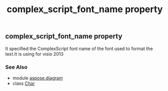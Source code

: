 ﻿---
title: complex_script_font_name property
second_title: Aspose.Diagram for Python via .NET API References
description: 
type: docs
weight: 100
url: /python-net/aspose.diagram/char/complex_script_font_name/
is_root: false
---

## complex_script_font_name property


It specified the ComplexScript font name of the font used to format the text.It is using for visio 2013

### See Also
* module [aspose.diagram](../../)
* class [Char](/diagram/python-net/aspose.diagram/char)

